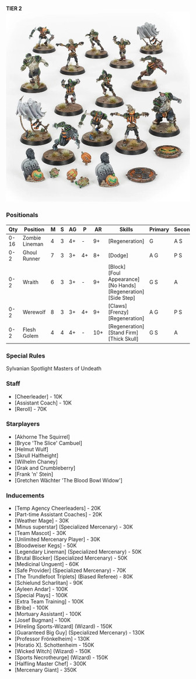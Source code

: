 ﻿**TIER 2**
![](../media/teams/NecromanticTeamLead.webp)

### Positionals

| Qty  | Position       | M | S | AG | P  | AR  | Skills                                                                                     | Primary | Secondary | Cost |
| ---- | -------------- | - | - | -- | -- | --- | ------------------------------------------------------------------------------------------ | ------- | --------- | ---- |
| 0-16 | Zombie Lineman | 4 | 3 | 4+ | -  | 9+  | [Regeneration]                                                                             | G       | A S       | 40K  |
| 0-2  | Ghoul Runner   | 7 | 3 | 3+ | 4+ | 8+  | [Dodge]                                                                                    | A G     | P S       | 75K  |
| 0-2  | Wraith         | 6 | 3 | 3+ | -  | 9+  | [Block]<br /> [Foul Appearance] <br /> [No Hands] <br /> [Regeneration] <br /> [Side Step] | G S     | A         | 95K  |
| 0-2  | Werewolf       | 8 | 3 | 3+ | 4+ | 9+  | [Claws]<br /> [Frenzy] <br /> [Regeneration]                                               | A G     | P S       | 125K |
| 0-2  | Flesh Golem    | 4 | 4 | 4+ | -  | 10+ | [Regeneration]<br /> [Stand Firm] <br /> [Thick Skull]                                     | G S     | A         | 115K |

### Special Rules

Sylvanian Spotlight
Masters of Undeath

### Staff

* [Cheerleader] - 10K
* [Assistant Coach] - 10K
* [Reroll] - 70K

### Starplayers

* [Akhorne The Squirrel]
* [Bryce 'The Slice' Cambuel]
* [Helmut Wulf]
* [Skrull Halfheight]
* [Wilhelm Chaney]
* [Grak and Crumbleberry]
* [Frank 'n' Stein]
* [Gretchen Wächter 'The Blood Bowl Widow']

### Inducements

* [Temp Agency Cheerleaders] - 20K
* [Part-time Assistant Coaches] - 20K
* [Weather Mage] - 30K
* [Minus superstar] (Specialized Mercenary) - 30K
* [Team Mascot] - 30K
* [Unlimited Mercenary Player] - 30K
* [Bloodweiser Kegs] - 50K
* [Legendary Lineman] (Specialized Mercenary) - 50K
* [Brutal Blocker] (Specialized Mercenary) - 50K
* [Medicinal Unguent] - 60K
* [Safe Provider] (Specialized Mercenary) - 70K
* [The Trundlefoot Triplets] (Biased Referee) - 80K
* [Schielund Scharlitan] - 90K
* [Ayleen Andar] - 100K
* [Special Plays] - 100K
* [Extra Team Training] - 100K
* [Bribe] - 100K
* [Mortuary Assistant] - 100K
* [Josef Bugman] - 100K
* [Hireling Sports-Wizard] (Wizard) - 150K
* [Guaranteed Big Guy] (Specialized Mercenary) - 130K
* [Professor Frönkelheim] - 130K
* [Horatio X]. Schottenheim - 150K
* [Wicked Witch] (Wizard) - 150K
* [Sports Necrotheurge] (Wizard) - 150K
* [Halfling Master Chef] - 300K
* [Mercenary Giant] - 350K
